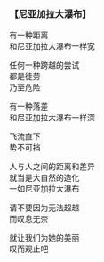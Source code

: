 ### 【尼亚加拉大瀑布】

有一种距离  
和尼亚加拉大瀑布一样宽

任何一种跨越的尝试  
都是徒劳  
乃至危险

有一种落差  
和尼亚加拉大瀑布一样深

飞流直下  
势不可挡

人与人之间的距离和差异  
就当是大自然的造化  
一如尼亚加拉大瀑布

请不要因为无法超越  
而叹息无奈

就让我们为她的美丽   
叹而观止吧 
